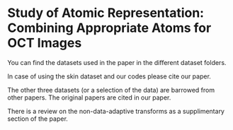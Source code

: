 # Study of Atomic Representation: Combining Appropriate Atoms for OCT Images

You can find the datasets used in the paper in the different dataset folders.

In case of using the skin dataset and our codes please cite our paper. 

The other three datasets (or a selection of the data) are barrowed from other papers. The original papers are cited in our paper.
 
There is a review on the non-data-adaptive transforms as a supplimentary section of the paper. 
